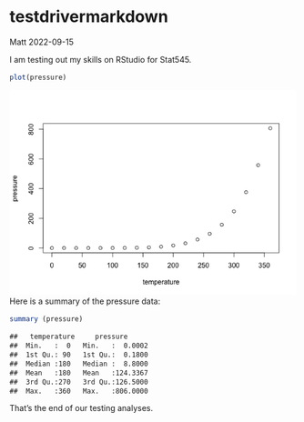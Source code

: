 testdrivermarkdown
================
Matt
2022-09-15

I am testing out my skills on RStudio for Stat545.

``` r
plot(pressure)
```

![](testdrivermarkdown_files/figure-gfm/unnamed-chunk-1-1.png)<!-- -->
Here is a summary of the pressure data:

``` r
summary (pressure)
```

    ##   temperature     pressure       
    ##  Min.   :  0   Min.   :  0.0002  
    ##  1st Qu.: 90   1st Qu.:  0.1800  
    ##  Median :180   Median :  8.8000  
    ##  Mean   :180   Mean   :124.3367  
    ##  3rd Qu.:270   3rd Qu.:126.5000  
    ##  Max.   :360   Max.   :806.0000

That’s the end of our testing analyses.
